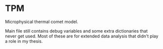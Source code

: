 # TPM
Microphysical thermal comet model.

Main file still contains debug variables and some extra dictionaries that never get used.
Most of these are for extended data analysis that didn't play a role in my thesis.
